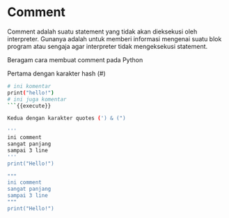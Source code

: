 
# Comment
Comment adalah suatu statement yang tidak akan dieksekusi oleh interpreter. Gunanya adalah untuk memberi informasi mengenai suatu blok program atau sengaja agar interpreter tidak mengeksekusi statement.

Beragam cara membuat comment pada Python

Pertama dengan karakter hash (#)

```sh
# ini komentar
print("hello!")
# ini juga komentar
```{{execute}}

Kedua dengan karakter quotes (') & (")

'''
ini comment
sangat panjang
sampai 3 line
'''
print("Hello!")

"""
ini comment
sangat panjang
sampai 3 line
"""
print("Hello!")